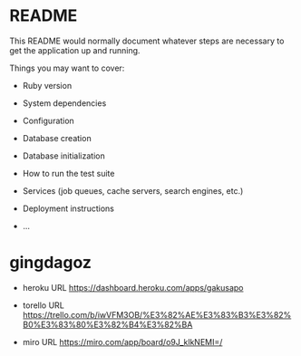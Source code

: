 # README

This README would normally document whatever steps are necessary to get the
application up and running.

Things you may want to cover:

* Ruby version

* System dependencies

* Configuration

* Database creation

* Database initialization

* How to run the test suite

* Services (job queues, cache servers, search engines, etc.)

* Deployment instructions

* ...
# gingdagoz

* heroku URL
<https://dashboard.heroku.com/apps/gakusapo>

* torello URL
<https://trello.com/b/iwVFM3OB/%E3%82%AE%E3%83%B3%E3%82%B0%E3%83%80%E3%82%B4%E3%82%BA>

* miro URL
<https://miro.com/app/board/o9J_klkNEMI=/>
